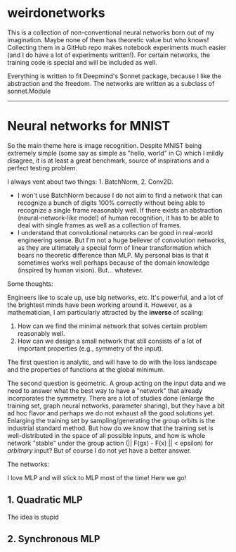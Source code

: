 # weirdonetworks
This is a collection of non-conventional neural networks born out of my imagination. Maybe none of them has theoretic value but who knows! Collecting them in a GitHub repo makes notebook experiments much easier (and I do have a lot of experiments written!). For certain networks, the training code is special and will be included as well.

Everything is written to fit Deepmind's Sonnet package, because I like the abstraction and the freedom. The networks are written as a subclass of sonnet.Module

---
# Neural networks for MNIST
So the main theme here is image recognition. Despite MNIST being extremely simple (some say as simple as "hello, world" in C) which I mildly disagree, it is at least a great benchmark, source of inspirations and a perfect testing problem.

I always vent about two things: 1. BatchNorm, 2. Conv2D.
- I won't use BatchNorm because I do not aim to find a network that can recognize a bunch of digits 100% correctly without being able to recognize a single frame reasonably well. If there exists an abstraction (neural-network-like model) of human recognition, it has to be able to deal with single frames as well as a collection of frames.
- I understand that convolutional networks can be good in real-world engineering sense. But I'm not a huge believer of convolution networks, as they are ultimately a special form of linear transformation which bears no theoretic difference than MLP. My personal bias is that it sometimes works well perhaps because of the domain knowledge (inspired by human vision). But... whatever. 

Some thoughts:

Engineers like to scale up, use big networks, etc. It's powerful, and a lot of the brightest minds have been working around it. However, as a mathematician, I am particularly attracted by the **inverse** of scaling:
1. How can we find the minimal network that solves certain problem reasonably well.
2. How can we design a small network that still consists of a lot of important properties (e.g., symmetry of the input).

The first question is analytic, and will have to do with the loss landscape and the properties of functions at the global minimum. 

The second question is geometric. A group acting on the input data and we need to answer what the best way to have a "network" that already incorporates the symmetry. There are a lot of studies done (enlarge the training set, graph neural networks, parameter sharing), but they have a bit ad hoc flavor and perhaps we do not exhaust all the good solutions yet. Enlarging the training set by sampling/generating the group orbits is the industrial standard method. But how do we know that the training set is well-distributed in the space of all possible inputs, and how is whole network "stable" under the group action (|| F(gx) - F(x) || < epsilon) for *arbitrary* input? But of course I do not yet have a better answer.

The networks:

I love MLP and will stick to MLP most of the time! Here we go!

## 1. Quadratic MLP
The idea is stupid

## 2. Synchronous MLP
